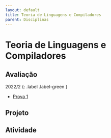 ```yaml
---
layout: default
title: Teoria de Linguagens e Compiladores
parent: Disciplinas
---
```


# Teoria de Linguagens e Compiladores

## Avaliação

2022/2
{: .label .label-green }

- [Prova 1](avaliacao/2022/2/prova1.pdf)

## Projeto

## Atividade
